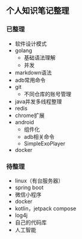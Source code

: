 ## 个人知识笔记整理

### 已整理

- 软件设计模式
- golang
  - 基础语法理解
  - 并发
- markdown语法
- adb常用命令
- git
  - 不同仓库的账号管理
- java并发多线程整理
- redis
- chrome扩展
- android
  - 组件化
  - adb相关命令
  - SimpleExoPlayer
- docker

### 待整理

- linux（有台服务器）
- spring boot
- 微信小程序
- docker
- kotlin，jetpack compose
- log4j
- 自己的代码库
- 人工智能